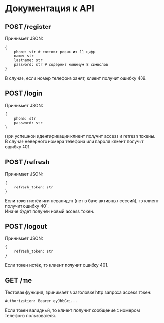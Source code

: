 # Документация к API
## POST /register
Принимает JSON:
```
{
	phone: str # состоит ровно из 11 цифр
	name: str
	lastname: str
	password: str # содержит минимум 8 символов
}
```
В случае, если номер телефона занят, клиент получит ошибку 409.
## POST /login
Принимает JSON:
```
{
	phone: str
	password: str
}
```
При успешной идентификации клиент получит access и refresh токены.  
В случае неверного номера телефона или пароля клиент получит ошибку 401.
## POST /refresh
Принимает JSON:
```
{
	refresh_token: str
}
```
Если токен истёк или невалиден (нет в базе активных сессий), то клиент получит ошибку 401.  
Иначе будет получен новый access токен.
## POST /logout
Принимает JSON:
```
{
	refresh_token: str
}
```
Если токен истёк, то клиент получит ошибку 401.
## GET /me
Тестовая функция, принимает в заголовке http запроса access токен:
```
Authorization: Bearer eyJhbGci...
```
Если токен валидный, то клиент получит сообщение с номером телефона пользователя.